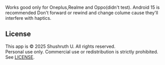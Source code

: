 Works good only for Oneplus,Realme and Oppo(didn't test).
Android 15 is recommended 
Don't forward or rewind and change colume cause they'll interfere with haptics.
## License
This app is © 2025 Shushruth U. All rights reserved.  
Personal use only. Commercial use or redistribution is strictly prohibited. See [LICENSE](./LICENSE).

